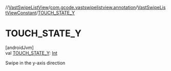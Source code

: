 //[VastSwipeListView](../../../index.md)/[com.gcode.vastswipelistview.annotation](../index.md)/[VastSwipeListViewConstant](index.md)/[TOUCH_STATE_Y](-t-o-u-c-h_-s-t-a-t-e_-y.md)

# TOUCH_STATE_Y

[androidJvm]\
val [TOUCH_STATE_Y](-t-o-u-c-h_-s-t-a-t-e_-y.md): [Int](https://kotlinlang.org/api/latest/jvm/stdlib/kotlin/-int/index.html)

Swipe in the y-axis direction
